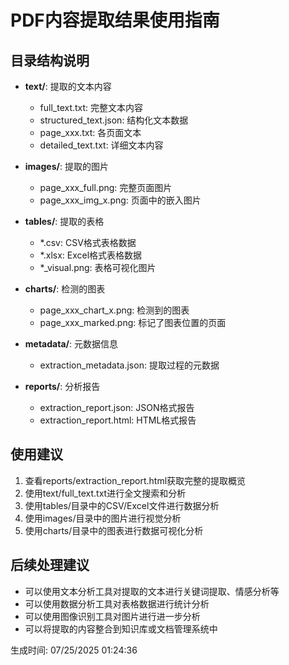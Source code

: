 # PDF内容提取结果使用指南

## 目录结构说明
- **text/**: 提取的文本内容
  - full_text.txt: 完整文本内容
  - structured_text.json: 结构化文本数据
  - page_xxx.txt: 各页面文本
  - detailed_text.txt: 详细文本内容

- **images/**: 提取的图片
  - page_xxx_full.png: 完整页面图片
  - page_xxx_img_x.png: 页面中的嵌入图片

- **tables/**: 提取的表格
  - *.csv: CSV格式表格数据
  - *.xlsx: Excel格式表格数据
  - *_visual.png: 表格可视化图片

- **charts/**: 检测的图表
  - page_xxx_chart_x.png: 检测到的图表
  - page_xxx_marked.png: 标记了图表位置的页面

- **metadata/**: 元数据信息
  - extraction_metadata.json: 提取过程的元数据

- **reports/**: 分析报告
  - extraction_report.json: JSON格式报告
  - extraction_report.html: HTML格式报告

## 使用建议
1. 查看reports/extraction_report.html获取完整的提取概览
2. 使用text/full_text.txt进行全文搜索和分析
3. 使用tables/目录中的CSV/Excel文件进行数据分析
4. 使用images/目录中的图片进行视觉分析
5. 使用charts/目录中的图表进行数据可视化分析

## 后续处理建议
- 可以使用文本分析工具对提取的文本进行关键词提取、情感分析等
- 可以使用数据分析工具对表格数据进行统计分析
- 可以使用图像识别工具对图片进行进一步分析
- 可以将提取的内容整合到知识库或文档管理系统中

生成时间: 07/25/2025 01:24:36
